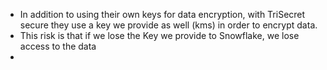 - In addition to using their own keys for data encryption, with TriSecret secure they use a key we provide as well (kms) in order to encrypt data. 
- This risk is that if we lose the Key we provide to Snowflake, we lose access to the data 
- 